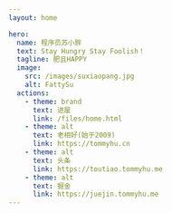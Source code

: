 ```yaml
---
layout: home

hero:
  name: 程序员苏小胖
  text: Stay Hungry Stay Foolish！
  tagline: 肥且HAPPY
  image:
    src: /images/suxiaopang.jpg
    alt: FattySu
  actions:
    - theme: brand
      text: 进屋
      link: /files/home.html
    - theme: alt
      text: 老相好(始于2009)
      link: https://tommyhu.cn
    - theme: alt
      text: 头条
      link: https://toutiao.tommyhu.me
    - theme: alt
      text: 掘金
      link: https://juejin.tommyhu.me
---
```


